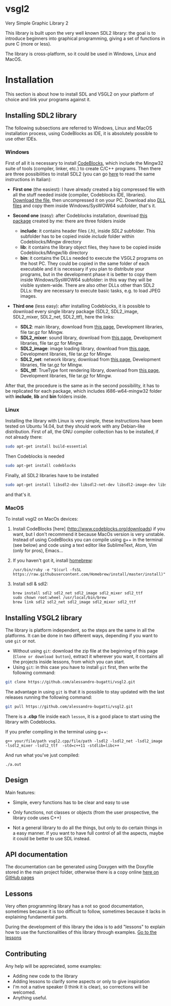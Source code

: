 # vsgl2
Very Simple Graphic Library 2

This library is built upon the very well known SDL2 library: the goal is to introduce beginners into graphical programming, giving a set of functions in pure C (more or less).

The library is cross-platform, so it could be used in Windows, Linux and MacOS.

# Installation
This section is about how to install SDL and VSGL2 on your platform of choice and link your programs against it.
## Installing SDL2 library
The following subsections are referred to Windows, Linux and MacOS installation process, using CodeBlocks as IDE, it is absolutely possible to use other IDEs.

### Windows
First of all it is necessary to install [CodeBlocks](http://www.codeblocks.org), which include the Mingw32 suite of tools (compiler, linker, etc.) to create C/C++ programs. Then there are three possibilities to install SDL2 (you can go [here](http://www.imparando.net/sito/introduzione_alla_programmazione_in_C/strumenti_di_sviluppo/installare%20la%20libreria%20SDL2.htm) to read the same instructions in Italian):

 - **First one** (the easiest): I have already created a big compressed file with all the stuff needed inside (compiler, Codeblocks IDE, libraries). [Download the file](http://www.imparando.net/software/codeblocks.zip), then uncompressed it on your PC. Download also [DLL files](http://www.imparando.net/software/dll.zip) and copy them inside Windows/SysWOW64 subfolder, that's it.

 - **Second one** (easy): after Codeblocks installation, download [this package](http://www.imparando.net/software/SDL_package.zip) created by me: there are three folders inside
   - **include**: it contains header files (.h), inside *SDL2* subfolder. This subfolder has to be copied inside *include* folder within Codeblocks/Mingw directory
   - **lib**: it contains the library object files, they have to be copied inside Codeblocks/Mingw/lib directory
   - **bin**: it contains the DLLs needed to execute the VSGL2 programs on the host PC. They could be copied in the same folder of each executable and it is necessary if you plan to distribute your programs, but in the development phase it is better to copy them inside Windows/SysWOW64 subfolder: in this way they will be visible system-wide. There are also other DLLs other than SDL2 DLLs: they are necessary to execute basic tasks, e.g. to load JPEG images.

- **Third one** (less easy): after installing Codeblocks, it is possible to download every single library package (SDL2, SDL2_image, SDL2_mixer, SDL2_net, SDL2_ttf), here the links:
  - **SDL2**: main library, download from [this page](https://www.libsdl.org/download-2.0.php), Development libraries, file tar.gz for Mingw.
  - **SDL2_mixer**: sound library, download from [this page](https://www.libsdl.org/projects/SDL_mixer/), Development libraries, file tar.gz for Mingw.
  - **SDL2_image**: image loading library, download from [this page](https://www.libsdl.org/projects/SDL_image/), Development libraries, file tar.gz for Mingw.
  - **SDL2_net**: network library, download from [this page](https://www.libsdl.org/projects/SDL_net/), Development libraries, file tar.gz for Mingw.
  - **SDL_ttf**: TrueType font rendering library, download from [this page](https://www.libsdl.org/projects/SDL_ttf/), Development libraries, file tar.gz for Mingw.

 After that, the procedure is the same as in the second possibility, it has to be replicated for each package, which includes i686-w64-mingw32 folder with **include**, **lib** and **bin** folders inside.  

### Linux

Installing the library with Linux is very simple, these instructions have been tested on Ubuntu 14.04, but they should work with any Debian-like distribution.
First of all, the GNU compiler collection has to be installed, if not already there:

```bash
sudo apt-get install build-essential
```

Then Codeblocks is needed

```bash
sudo apt-get install codeblocks
```

Finally, all SDL2 libraries have to be installed

```bash
sudo apt-get install libsdl2-dev libsdl2-net-dev libsdl2-image-dev libsdl2-mixer-dev libsdl2-ttf-dev
```
and that's it.

### MacOS

To install vsgl2 on MacOs devices: 

1. Install CodeBlocks [here] (http://www.codeblocks.org/downloads) if you want, but I don't recommend it because MacOs version is very unstable. Instead of using CodeBlocks you can compile using g++ in the terminal (see below) and code using a text editor like SublimeText, Atom, Vim (only for pros), Emacs...  

2. If you haven't got it, install [homebrew](https://brew.sh/index_it.html): 
 	
	```
	/usr/bin/ruby -e "$(curl -fsSL https://raw.githubusercontent.com/Homebrew/install/master/install)"
	```	

3. Install sdl & sdl2: 

	```
	brew install sdl2 sdl2_net sdl2_image sdl2_mixer sdl2_ttf
	sudo chown root:wheel /usr/local/bin/brew
	brew link sdl2 sdl2_net sdl2_image sdl2_mixer sdl2_ttf
	```

## Installing VSGL2 library
The library is platform independent, so the steps are the same in all the platforms.
It can be done in two different ways, depending if you want to use ```git``` or not.
- Without using ```git```: download the zip file at the beginning of this page (```Clone or download button```), extract it wherever you want, it contains all the projects inside lessons, from which you can start.
- Using ```git```: in this case you have to install ```git``` first, then write the following command:
```bash
git clone https://github.com/alessandro-bugatti/vsgl2.git
```  
The advantage in using ```git``` is that it is possible to stay updated with the last releases running the following command:
```bash
git pull https://github.com/alessandro-bugatti/vsgl2.git
```

There is a **.cbp** file inside each ```lesson```, it is a good place to start using the library with Codeblocks.

If you prefer compiling in the terminal using g++:

```
g++ your/file/path vsgl2.cpp/file/path -lsdl2 -lsdl2_net -lsdl2_image -lsdl2_mixer -lsdl2_ttf  -std=c++11 -stdlib=libc++
```

And run what you've just compiled: 

```
./a.out
```

## Design
Main features:
- Simple, every functions has to be clear and easy to use

- Only functions, not classes or objects (from the user prospective, the library code uses C++)
- Not a general library to do all the things, but only to do certain things in a easy manner. If you want to have full control of all the aspects, maybe it could be better to use SDL instead.

## API documentation
The documentation can be generated using Doxygen with the Doxyfile stored in the main project folder, otherwise there is a copy online [here on GitHub pages](https://alessandro-bugatti.github.io/vsgl2/)

## Lessons
Very often programming library has a not so good documentation, sometimes because it is too difficult to follow, sometimes because it lacks in explaining fundamental parts.

During the development of this library the idea is to add "lessons" to explain how to use the functionalities of this library through examples. [Go to the lessons](lessons/)

## Contributing
Any help will be appreciated, some examples:
- Adding new code to the library
- Adding lessons to clarify some aspects or only to give inspiration
- I'm not a native speaker (I think it is clear), so corrections will be welcomed.
- Anything useful.
